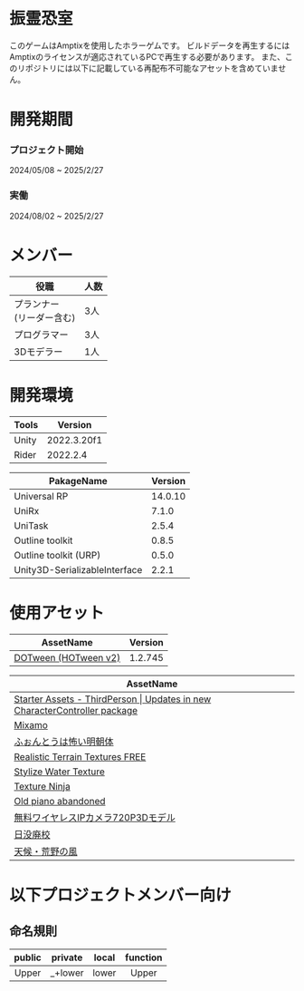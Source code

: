 # 振霊恐室
このゲームはAmptixを使用したホラーゲムです。
ビルドデータを再生するにはAmptixのライセンスが適応されているPCで再生する必要があります。
また、このリポジトリには以下に記載している再配布不可能なアセットを含めていません。

# 開発期間
### プロジェクト開始  
2024/05/08 ~ 2025/2/27  
### 実働  
2024/08/02 ~ 2025/2/27  

# メンバー

| 役職 | 人数 |
| ---- | ---- |
| プランナー<br>(リーダー含む) | 3人 |
| プログラマー | 3人 |
| 3Dモデラー | 1人 |

# 開発環境
|  Tools  |  Version  |
| ---- | ---- |
|  Unity  |  2022.3.20f1  |
|  Rider  |  2022.2.4  |

|  PakageName  |  Version  |
| ---- | ---- |
|  Universal RP  |  14.0.10   |
|  UniRx  |  7.1.0  |
|  UniTask  |  2.5.4  |
|  Outline toolkit  |  0.8.5  |
|  Outline toolkit (URP)  |  0.5.0  |
|  Unity3D-SerializableInterface  |  2.2.1  |

# 使用アセット
|  AssetName  |  Version  |
| ---- | ---- |
|  [DOTween (HOTween v2)](https://assetstore.unity.com/packages/tools/animation/dotween-hotween-v2-27676)  |  1.2.745  |

|  AssetName  |
| ---- |
|  [Starter Assets - ThirdPerson \| Updates in new CharacterController package](https://assetstore.unity.com/packages/essentials/starter-assets-thirdperson-updates-in-new-charactercontroller-pa-196526?locale=ja-JP)  |
|  [Mixamo](https://www.mixamo.com/#/)  |
|  [ふぉんとうは怖い明朝体](http://www.fontna.com/blog/1371/)  |
|  [Realistic Terrain Textures FREE](https://assetstore.unity.com/packages/2d/textures-materials/water/stylize-water-texture-153577)  |
|  [Stylize Water Texture](https://assetstore.unity.com/packages/2d/textures-materials/nature/realistic-terrain-textures-lite-279940)  |
|  [Texture Ninja](https://texture.ninja/)  |
|  [Old piano abandoned](https://www.turbosquid.com/3d-models/old-piano-abandoned-3d-1411852)  |
|  [無料ワイヤレスIPカメラ720P3Dモデル](https://www.turbosquid.com/ja/3d-models/wireless-ip-camera-720p-3d-model/1000363)  |
|  [日没廃校](https://dova-s.jp/bgm/play3409.html)  |
|  [天候・荒野の風](https://on-jin.com/sound/kan.php?kate=%E9%A2%A8)  |

# 以下プロジェクトメンバー向け
## 命名規則
|public|private|local|function|
|:--:|:--:|:--:|:--:|
|Upper|_+lower|lower|Upper|
